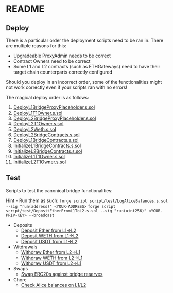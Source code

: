 # README

## Deploy

There is a particular order the deployment scripts need to be ran in. There are multiple reasons for this:

- Upgradeable ProxyAdmin needs to be correct
- Contract Owners need to be correct
- Some L1 and L2 contracts (such as ETHGateways) need to have their target chain counterparts correctly configured

Should you deploy in an incorrect order, some of the functionalities might not work correctly even if your scripts ran
with no errors!

The magical deploy order is as follows:

1. [DeployL1BridgeProxyPlaceholder.s.sol](./deploy/DeployL1BridgeProxyPlaceholder.s.sol)
2. [DeployL1T1Owner.s.sol](./deploy/DeployL1T1Owner.s.sol)
3. [DeployL2BridgeProxyPlaceholder.s.sol](./deploy/DeployL2BridgeProxyPlaceholder.s.sol)
4. [DeployL2T1Owner.s.sol](./deploy/DeployL2T1Owner.s.sol)
5. [DeployL2Weth.s.sol](./deploy/DeployL2Weth.s.sol)
6. [DeployL2BridgeContracts.s.sol](./deploy/DeployL2BridgeContracts.s.sol)
7. [DeployL1BridgeContracts.s.sol](./deploy/DeployL1BridgeContracts.s.sol)
8. [InitializeL1BridgeContracts.s.sol](./deploy/InitializeL1BridgeContracts.s.sol)
9. [InitializeL2BridgeContracts.s.sol](./deploy/InitializeL2BridgeContracts.s.sol)
10. [InitializeL1T1Owner.s.sol](./deploy/InitializeL1T1Owner.s.sol)
11. [InitializeL2T1Owner.s.sol](./deploy/InitializeL2T1Owner.s.sol)

## Test

Scripts to test the canonical bridge functionalities:

Hint - Run them as such:
`forge script script/test/LogAliceBalances.s.sol --sig "run(address)" <YOUR-ADDRESS>`
`forge script script/test/DepositEtherFromL1ToL2.s.sol --sig "run(uint256)" <YOUR-PRIV-KEY> --broadcast`

- Deposits
  - [Deposit Ether from L1->L2](./test/DepositEtherFromL1ToL2.s.sol)
  - [Deposit WETH from L1->L2](./test/DepositWethFromL1ToL2.s.sol)
  - [Deposit USDT from L1->L2](./test/DepositUsdtFromL1ToL2.s.sol)
- Witdrawals
  - [Withdraw Ether from L2->L1](./test/WithdrawEtherFromL2ToL1.s.sol)
  - [Withdraw WETH from L2->L1](./test/WithdrawWethFromL2ToL1.s.sol)
  - [Withdraw USDT from L2->L1](./test/WithdrawUsdtFromL2ToL1.s.sol)
- Swaps
  - [Swap ERC20s against bridge reserves](./test/SwapERC20.s.sol)
- Chore
  - [Check Alice balances on L1/L2](./test/LogBalances.s.sol)
